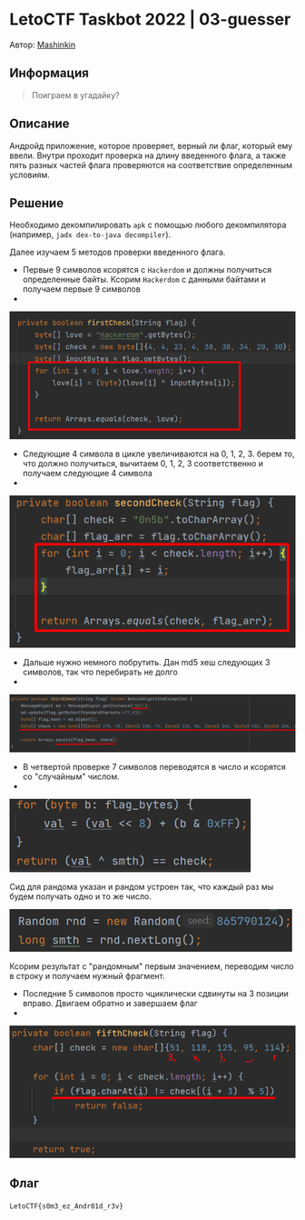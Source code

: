 # LetoCTF Taskbot 2022 | 03-guesser

Автор: [Mashinkin](https://github.com/AlexanderKargin)

## Информация

> Поиграем в угадайку?

## Описание

Андройд приложение, которое проверяет, верный ли флаг, который ему ввели. Внутри проходит проверка на длину введенного флага, а также пять разных частей флага проверяются на соответствие определенным условиям. 
## Решение

Необходимо декомпилировать `apk` с помощью любого декомпилятора (например, `jadx dex-to-java decompiler`).

Далее изучаем 5 методов проверки введенного флага.

- Первые 9 символов ксорятся с `Hackerdom` и должны получиться определенные байты. Ксорим `Hackerdom` с данными байтами и получаем первые 9 символов
- 
![frst.bmp](.readmestatic/frst.bmp)

- Следующие 4 символа в цикле увеличиваются на 0, 1, 2, 3. берем то, что должно получиться, вычитаем 0, 1, 2, 3 соответственно и получаем следующие 4 символа
- 
![sec.bmp](.readmestatic/sec.bmp)

- Дальше нужно немного побрутить. Дан md5 хеш следующих 3 символов, так что перебирать не долго
- 
![thrd.bmp](.readmestatic/thrd.bmp)

- В четвертой проверке 7 символов переводятся в число и ксорятся со "случайным" числом.
- 
![fourth1.bmp](.readmestatic/fourth1.bmp)

Сид для рандома указан и рандом устроен так, что каждый раз мы будем получать одно и то же число.

![fourth2.bmp](.readmestatic/fourth2.bmp)

Ксорим результат с "рандомным" первым значением, переводим число в строку и получаем нужный фрагмент.

- Последние 5 символов просто чциклически сдвинуты на 3 позиции вправо. Двигаем обратно и завершаем флаг
- 
![fifth.bmp](.readmestatic/fifth.bmp)


## Флаг

`LetoCTF{s0m3_ez_Andr01d_r3v}`
